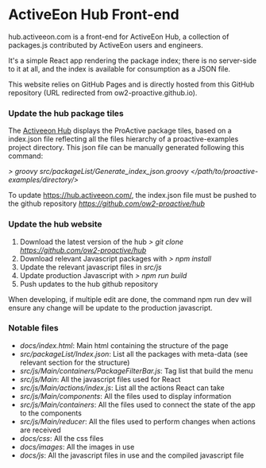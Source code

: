 ActiveEon Hub Front-end
========================

hub.activeeon.com is a front-end for ActiveEon Hub, a collection of packages.js contributed by ActiveEon users and engineers.

It's a simple React app rendering the package index; there is no server-side to it at all, and the index is available for consumption as a JSON file.

This website relies on GitHub Pages and is directly hosted from this GitHub repository (URL redirected from ow2-proactive.github.io).


### Update the hub package tiles

The [Activeeon Hub](https://hub.activeeon.com/) displays the ProActive package tiles, based on a index.json file reflecting all the files hierarchy of a proactive-examples project directory.
This json file can be manually generated following this command:

*> groovy src/packageList/Generate_index_json.groovy </path/to/proactive-examples/directory/>*

To update https://hub.activeeon.com/, the index.json file must be pushed to the github repository *https://github.com/ow2-proactive/hub*


### Update the hub website

1. Download the latest version of the hub *> git clone https://github.com/ow2-proactive/hub*
2. Download relevant Javascript packages with *> npm install*
3. Update the relevant javascript files in *src/js*
4. Update production Javascript with *> npm run build*
5. Push updates to the hub github repository

When developing, if multiple edit are done, the command npm run dev will ensure any change will be update to the production javascript.


### Notable files

- *docs/index.html*: Main html containing the structure of the page
- *src/packageList/Index.json*: List all the packages with meta-data (see relevant section for the structure)
- *src/js/Main/containers/PackageFilterBar.js*: Tag list that build the menu
- *src/js/Main*: All the javascript files used for React
- *src/js/Main/actions/index.js*: List all the actions React can take
- *src/js/Main/components*: All the files used to display information
- *src/js/Main/containers*: All the files used to connect the state of the app to the components
- *src/js/Main/reducer*: All the files used to perform changes when actions are received
- *docs/css*: All the css files
- *docs/images*: All the images in use
- *docs/js*: All the javascript files in use and the compiled javascript file